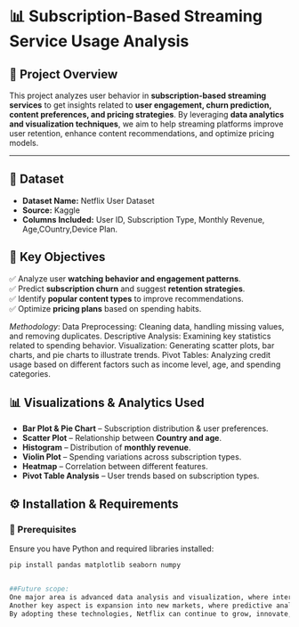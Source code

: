 # 📊 Subscription-Based Streaming Service Usage Analysis  

## 📝 Project Overview  
This project analyzes user behavior in **subscription-based streaming services** to get insights related to **user engagement, churn prediction, content preferences, and pricing strategies**. By leveraging **data analytics and visualization techniques**,
we aim to help streaming platforms improve user retention, enhance content recommendations, and optimize pricing models.  

---

## 📂 Dataset  
- **Dataset Name:** Netflix User Dataset  
- **Source:** Kaggle 
- **Columns Included:** User ID, Subscription Type, Monthly Revenue, Age,COuntry,Device Plan. 


## 🎯 Key Objectives  
✅ Analyze user **watching behavior and engagement patterns**.  
✅ Predict **subscription churn** and suggest **retention strategies**.  
✅ Identify **popular content types** to improve recommendations.  
✅ Optimize **pricing plans** based on spending habits.   

*Methodology*:
Data Preprocessing: Cleaning data, handling missing values, and removing duplicates.
Descriptive Analysis: Examining key statistics related to spending behavior.
Visualization: Generating scatter plots, bar charts, and pie charts to illustrate trends.
Pivot Tables: Analyzing credit usage based on different factors such as income level, age, and spending categories.

## 📊 Visualizations & Analytics Used  
- **Bar Plot & Pie Chart** – Subscription distribution & user preferences.  
- **Scatter Plot** – Relationship between **Country and age**.  
- **Histogram** – Distribution of **monthly revenue**.  
- **Violin Plot** – Spending variations across subscription types.  
- **Heatmap** – Correlation between different features.  
- **Pivot Table Analysis** – User trends based on subscription types.

## ⚙️ Installation & Requirements  
### 🔹 Prerequisites  
Ensure you have Python and required libraries installed:  
```bash
pip install pandas matplotlib seaborn numpy


##Future scope:
One major area is advanced data analysis and visualization, where interactive dashboards and geographic visualizations can provide deeper insights into user behavior and subscription trends.
Another key aspect is expansion into new markets, where predictive analytics can identify potential regions for growth based on user demographics and content preferences.
By adopting these technologies, Netflix can continue to grow, innovate, and maintain its position as a global leader in the streaming industry.
